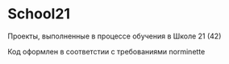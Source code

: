 # School21
Проекты, выполненные в процессе обучения в Школе 21 (42)

Код оформлен в соответстии с требованиями norminette
